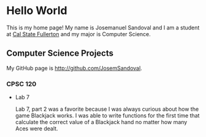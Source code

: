 # Hello World

This is my home page! My name is Josemanuel Sandoval and I am a student at [Cal State Fullerton](http://www.fullerton.edu/) and my major is Computer Science.

## Computer Science Projects

My GitHub page is http://github.com/JosemSandoval.

### CPSC 120

* Lab 7

    Lab 7, part 2 was a favorite because I was always curious about how the
    game Blackjack works. I was able to write functions for the first time
    that calculate the correct value of a Blackjack hand no matter how many
    Aces were dealt.